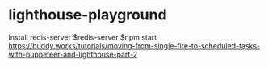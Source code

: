 # lighthouse-playground
Install redis-server
$redis-server
$npm start
https://buddy.works/tutorials/moving-from-single-fire-to-scheduled-tasks-with-puppeteer-and-lighthouse-part-2
